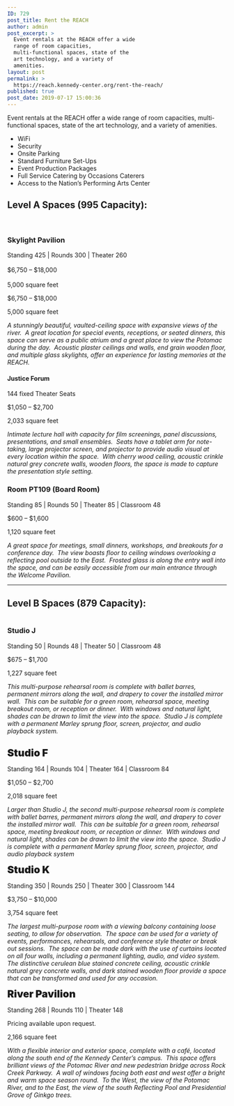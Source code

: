```yaml
---
ID: 729
post_title: Rent the REACH
author: admin
post_excerpt: >
  Event rentals at the REACH offer a wide
  range of room capacities,
  multi-functional spaces, state of the
  art technology, and a variety of
  amenities.
layout: post
permalink: >
  https://reach.kennedy-center.org/rent-the-reach/
published: true
post_date: 2019-07-17 15:00:36
---
```

<p>Event rentals at the REACH offer a wide range of room capacities, multi-functional spaces, state of the art technology, and a variety of amenities.</p>
<ul>
<li>WiFi</li>
<li>Security</li>
<li>Onsite Parking</li>
<li>Standard Furniture Set-Ups</li>
<li>Event Production Packages</li>
<li>Full Service Catering by Occasions Caterers</li>
<li>Access to the Nation’s Performing Arts Center</li>
</ul>

<!-- wp:heading -->
<h2><strong>Level A Spaces (995 Capacity):</strong></h2>
<!-- /wp:heading -->

<!-- wp:html -->
<p><br/></p>
<!-- /wp:html -->

<!-- wp:heading {"level":4} -->
<h4> </h4>
<!-- /wp:heading -->

<!-- wp:heading {"level":3} -->
<h3>Skylight Pavilion</h3>
<!-- /wp:heading -->

<!-- wp:paragraph -->
<p>Standing 425 | Rounds 300 | Theater 260<br> <br>$6,750 – $18,000<br> <br>5,000 square feet </p>
<!-- /wp:paragraph -->

<!-- wp:paragraph -->
<p>$6,750 – $18,000</p>
<!-- /wp:paragraph -->

<!-- wp:paragraph -->
<p>5,000 square feet</p>
<!-- /wp:paragraph -->

<!-- wp:paragraph -->
<p><em>A stunningly beautiful, vaulted-ceiling space with expansive views of the river.&nbsp; A great location for special events, receptions, or seated dinners, this space can serve as a public atrium and a great place to view the Potomac during the day.&nbsp; Acoustic plaster ceilings and walls, end grain wooden floor, and multiple glass skylights, offer an experience for lasting memories at the REACH.</em></p>
<!-- /wp:paragraph -->

<!-- wp:heading {"level":4} -->
<h4>Justice Forum</h4>
<!-- /wp:heading -->

<!-- wp:paragraph -->
<p>144 fixed Theater Seats</p>
<!-- /wp:paragraph -->

<!-- wp:paragraph -->
<p>$1,050 – $2,700</p>
<!-- /wp:paragraph -->

<!-- wp:paragraph -->
<p>2,033 square feet</p>
<!-- /wp:paragraph -->

<!-- wp:paragraph -->
<p><em>Intimate lecture hall with capacity for film screenings, panel discussions, presentations, and small ensembles.&nbsp; Seats have a tablet arm for note-taking, large projector screen, and projector to provide audio visual at every location within the space.&nbsp; With cherry wood ceiling, acoustic crinkle natural grey concrete walls, wooden floors, the space is made to capture the presentation style setting.</em></p>
<!-- /wp:paragraph -->

<!-- wp:heading {"level":3} -->
<h3> Room PT109 (Board Room) </h3>
<!-- /wp:heading -->

<!-- wp:paragraph -->
<p>Standing 85 | Rounds 50 | Theater 85 | Classroom 48</p>
<!-- /wp:paragraph -->

<!-- wp:paragraph -->
<p>$600 – $1,600</p>
<!-- /wp:paragraph -->

<!-- wp:paragraph -->
<p>1,120 square feet</p>
<!-- /wp:paragraph -->

<!-- wp:paragraph -->
<p><em>A great space for meetings, small dinners, workshops, and breakouts for a conference day.&nbsp; The view boasts floor to ceiling windows overlooking a reflecting pool outside to the East.&nbsp; Frosted glass is along the entry wall into the space, and can be easily accessible from our main entrance through the Welcome Pavilion.</em></p>
<!-- /wp:paragraph -->

<p><!-- /wp:media-text --></p>
<p><!-- wp:media-text {"mediaPosition":"right","mediaId":603,"mediaType":"image","isStackedOnMobile":true,"className":"media-card"} --></p>
<div class="wp-block-media-text alignwide has-media-on-the-right is-stacked-on-mobile media-card">
<figure></figure>
<figure class="wp-block-media-text__media"></figure>
<div class="wp-block-media-text__content"><!-- /wp:heading --><p></p>
<p></p>
<p><!-- /wp:paragraph --></p>
</div>
</div>
<p><!-- /wp:media-text --></p>
<p><!-- wp:separator --></p>
<hr class="wp-block-separator"><!-- /wp:separator --><p></p>
<p></p>
<p><!-- wp:heading --></p>
<h2><strong>Level B Spaces (879 Capacity):</strong></h2>
<p><!-- /wp:heading --></p>
<p><!-- wp:media-text {"mediaPosition":"right","mediaId":753,"mediaType":"image","isStackedOnMobile":true,"className":"media-card"} --></p>
<div class="wp-block-media-text alignwide has-media-on-the-right is-stacked-on-mobile media-card">
<figure class="wp-block-media-text__media"><img class="wp-image-753" src="https://reach.kennedy-center.org/wp-content/uploads/2019/07/spacer.gif" alt=""></figure>
<div class="wp-block-media-text__content"><!-- wp:heading {"level":3} --><p></p>
<p></p>
<h3>Studio J</h3>
<p><!-- /wp:heading --></p>
<p><!-- wp:paragraph --></p>
<p>Standing 50 | Rounds 48 | Theater 50 | Classroom 48</p>
<p><!-- /wp:paragraph --></p>
<p><!-- wp:paragraph --></p>
<p>$675 – $1,700</p>
<p><!-- /wp:paragraph --></p>
<p><!-- wp:paragraph --></p>
<p>1,227 square feet</p>
<p><!-- /wp:paragraph --></p>
<p><!-- wp:paragraph --></p>
<p><em>This multi-purpose rehearsal room is complete with ballet barres, permanent mirrors along the wall, and drapery to cover the installed mirror wall.&nbsp; This can be suitable for a green room, rehearsal space, meeting breakout room, or reception or dinner.&nbsp; With windows and natural light, shades can be drawn to limit the view into the space.&nbsp; Studio J is complete with a permanent Marley sprung floor, screen, projector, and audio playback system.</em></p>
<p><!-- /wp:paragraph --></p>
</div>
</div>
<p><!-- /wp:media-text --></p>
<p><!-- wp:media-text {"mediaPosition":"right","mediaId":753,"mediaType":"image","isStackedOnMobile":true,"className":"media-card"} --></p>
<div class="wp-block-media-text alignwide has-media-on-the-right is-stacked-on-mobile media-card">
<figure class="wp-block-media-text__media"><img class="wp-image-753" src="https://reach.kennedy-center.org/wp-content/uploads/2019/07/spacer.gif" alt=""></figure>
<div class="wp-block-media-text__content"><!-- /wp:heading --><p></p>
<p><span style="font-size: 23px; font-weight: 900;">Studio F</span></p>
<p><!-- wp:paragraph --></p>
<p>Standing 164 | Rounds 104 | Theater 164 | Classroom 84</p>
<p><!-- /wp:paragraph --></p>
<p><!-- wp:paragraph --></p>
<p>$1,050 – $2,700</p>
<p><!-- /wp:paragraph --></p>
<p><!-- wp:paragraph --></p>
<p>2,018 square feet</p>
<p><!-- /wp:paragraph --></p>
<p><!-- wp:paragraph --></p>
<p><em>Larger than Studio J, the second multi-purpose rehearsal room is complete with ballet barres, permanent mirrors along the wall, and drapery to cover the installed mirror wall.&nbsp; This can be suitable for a green room, rehearsal space, meeting breakout room, or reception or dinner.&nbsp; With windows and natural light, shades can be drawn to limit the view into the space.&nbsp; Studio J is complete with a permanent Marley sprung floor, screen, projector, and audio playback system</em></p>
<p></p>
<p><!-- /wp:paragraph --></p>
<p><!-- wp:paragraph --></p>
<p><span style="font-size: 23px; font-weight: 900;">Studio K</span></p>
</div>
</div>
<div class="wp-block-media-text alignwide has-media-on-the-right is-stacked-on-mobile media-card">
<div class="wp-block-media-text__content"><!-- /wp:heading --><p></p>
<p><!-- wp:paragraph --></p>
<p>Standing 350 | Rounds 250 | Theater 300 | Classroom 144</p>
<p><!-- /wp:paragraph --></p>
<p><!-- wp:paragraph --></p>
<p>$3,750 – $10,000</p>
<p><!-- /wp:paragraph --></p>
<p><!-- wp:paragraph --></p>
<p>3,754 square feet</p>
<p><!-- /wp:paragraph --></p>
<p><!-- wp:paragraph --></p>
<p><em>The largest multi-purpose room with a viewing balcony containing loose seating, to allow for observation.&nbsp; The space can be used for a variety of events, performances, rehearsals, and conference style theater or break out sessions.&nbsp; The space can be made dark with the use of curtains located on all four walls, including a permanent lighting, audio, and video system.&nbsp; The distinctive cerulean blue stained concrete ceiling, acoustic crinkle natural grey concrete walls, and dark stained wooden floor provide a space that can be transformed and used for any occasion.</em></p>
<p></p>
<p><!-- /wp:paragraph --></p>
<p><!-- wp:paragraph --></p>
<p><span style="font-size: 23px; font-weight: 900;">River Pavilion</span></p>
</div>
</div>
<div class="wp-block-media-text alignwide has-media-on-the-right is-stacked-on-mobile media-card">
<div class="wp-block-media-text__content"><!-- /wp:heading --><p></p>
<p><!-- wp:paragraph --></p>
<p>Standing 268 | Rounds 110 | Theater 148</p>
<p><!-- /wp:paragraph --></p>
<p><!-- wp:paragraph --></p>
<p>Pricing available upon request.</p>
<p><!-- /wp:paragraph --></p>
<p><!-- wp:paragraph --></p>
<p>2,166 square feet</p>
<p><!-- /wp:paragraph --></p>
<p><!-- wp:paragraph --></p>
<p><em>With a flexible interior and exterior space, complete with a café, located along the south end of the Kennedy Center’s campus.&nbsp; This space offers brilliant views of the Potomac River and new pedestrian bridge across Rock Creek Parkway.&nbsp; A wall of windows facing both east and west offer a bright and warm space season round.&nbsp; To the West, the view of the Potomac River, and to the East, the view of the south Reflecting Pool and Presidential Grove of Ginkgo trees.</em></p>
<p><!-- /wp:paragraph --></p>
</div>
</div>
<p><!-- /wp:media-text --></p>
<p><!-- wp:columns {"columns":1} --></p>
<div class="wp-block-columns has-1-columns"><!-- wp:column -->
<div class="wp-block-column">&nbsp;</div>
<p><!-- /wp:column --></p>
</div>
<p><!-- /wp:columns --></p>